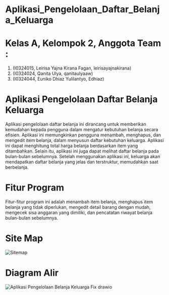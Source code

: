 # Aplikasi_Pengelolaan_Daftar_Belanja_Keluarga
# Kelas A, Kelompok 2, Anggota Team : 
1. (I0324015, Leirisa Yajna Kirana Fagan, leirisayajnakirana) 
2. (I0324024, Qanita Ulya, qanitaulyaaw) 
3. (I0324044, Euniko Dhiaz Yulilantyo, Edhiaz) 

# Aplikasi Pengelolaan Daftar Belanja Keluarga
Aplikasi pengelolaan daftar belanja ini dirancang untuk memberikan kemudahan kepada pengguna dalam mengatur kebutuhan belanja secara efisien. Aplikasi ini memungkinkan pengguna menambah, menghapus, dan mengedit item belanja, dalam menyusun daftar kebutuhan keluarga. Aplikasi ini dapat menghitung total harga belanja berdasarkan item yang ditambahkan. Selain itu, aplikasi ini juga dapat melihat daftar belanja pada bulan-bulan sebelumnya. Setelah menggunakan aplikasi ini, keluarga akan mendapatkan daftar belanja yang jelas dan terstruktur, memudahkan saat berbelanja.

# Fitur Program
Fitur-fitur program ini adalah menambah item belanja, menghapus item belanja yang tidak diperlukan, mengedit detail barang dengan mudah, mengecek sisa anggaran yang dimiliki, dan pencatatan riwayat belanja bulan-bulan sebelumnya.

# Site Map
![Sitemap](https://github.com/user-attachments/assets/601964ef-e40a-4852-9db9-529f0038b696)

# Diagram Alir
![Aplikasi Pengelolaan Belanja Keluarga Fix drawio](https://github.com/user-attachments/assets/883766bf-1702-414f-9273-e05d12b0fd5d)

